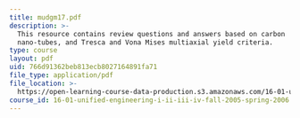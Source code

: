 ```yaml
---
title: mudgm17.pdf
description: >-
  This resource contains review questions and answers based on carbon
  nano-tubes, and Tresca and Vona Mises multiaxial yield criteria.
type: course
layout: pdf
uid: 766d91362beb813ecb8027164891fa71
file_type: application/pdf
file_location: >-
  https://open-learning-course-data-production.s3.amazonaws.com/16-01-unified-engineering-i-ii-iii-iv-fall-2005-spring-2006/766d91362beb813ecb8027164891fa71_mudgm17.pdf
course_id: 16-01-unified-engineering-i-ii-iii-iv-fall-2005-spring-2006
---
```

